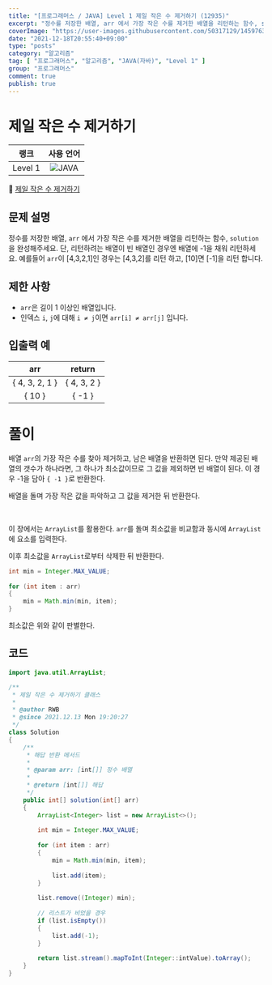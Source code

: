 ```yaml
---
title: "[프로그래머스 / JAVA] Level 1 제일 작은 수 제거하기 (12935)"
excerpt: "정수를 저장한 배열, arr 에서 가장 작은 수를 제거한 배열을 리턴하는 함수, solution을 완성해주세요. 단, 리턴하려는 배열이 빈 배열인 경우엔 배열에 -1을 채워 리턴하세요. 예를들어 arr이 [4,3,2,1]인 경우는 [4,3,2]를 리턴 하고, [10]면 [-1]을 리턴 합니다."
coverImage: "https://user-images.githubusercontent.com/50317129/145976356-6b5d1430-31c0-4c34-829e-6be8f747ab19.png"
date: "2021-12-18T20:55:40+09:00"
type: "posts"
category: "알고리즘"
tag: [ "프로그래머스", "알고리즘", "JAVA(자바)", "Level 1" ]
group: "프로그래머스"
comment: true
publish: true
---
```


# 제일 작은 수 제거하기

|  랭크   |                                                      사용 언어                                                      |
| :-----: | :-----------------------------------------------------------------------------------------------------------------: |
| Level 1 | ![JAVA](https://shields.io/badge/java-JDK%2011-lightgray?logo=java&style=plastic&logoColor=white&labelColor=orange) |

🔗 [제일 작은 수 제거하기](https://programmers.co.kr/learn/courses/30/lessons/12935)





## 문제 설명

정수를 저장한 배열, `arr` 에서 가장 작은 수를 제거한 배열을 리턴하는 함수, `solution`을 완성해주세요. 단, 리턴하려는 배열이 빈 배열인 경우엔 배열에 -1을 채워 리턴하세요. 예를들어 `arr`이 [4,3,2,1]인 경우는 [4,3,2]를 리턴 하고, [10]면 [-1]을 리턴 합니다.





## 제한 사항

* `arr`은 길이 1 이상인 배열입니다.
* 인덱스 `i`, `j`에 대해 `i ≠ j`이면 `arr[i] ≠ arr[j]` 입니다.





## 입출력 예

|      arr       |   return    |
| :------------: | :---------: |
| { 4, 3, 2, 1 } | { 4, 3, 2 } |
|     { 10 }     |   { -1 }    |










# 풀이

배열 `arr`의 가장 작은 수를 찾아 제거하고, 남은 배열을 반환하면 된다. 만약 제공된 배열의 갯수가 하나라면, 그 하나가 최소값이므로 그 값을 제외하면 빈 배열이 된다. 이 경우 -1을 담아 `{ -1 }`로 반환한다.

배열을 돌며 가장 작은 값을 파악하고 그 값을 제거한 뒤 반환한다.

<br />

이 장에서는 `ArrayList`를 활용한다. `arr`를 돌며 최소값을 비교함과 동시에 `ArrayList`에 요소를 입력한다.

이후 최소값을 `ArrayList`로부터 삭제한 뒤 반환한다.

``` java
int min = Integer.MAX_VALUE;
		
for (int item : arr)
{
	min = Math.min(min, item);
}
```

최소값은 위와 같이 판별한다.





## 코드

``` java
import java.util.ArrayList;

/**
 * 제일 작은 수 제거하기 클래스
 *
 * @author RWB
 * @since 2021.12.13 Mon 19:20:27
 */
class Solution
{
	/**
	 * 해답 반환 메서드
	 *
	 * @param arr: [int[]] 정수 배열
	 *
	 * @return [int[]] 해답
	 */
	public int[] solution(int[] arr)
	{
		ArrayList<Integer> list = new ArrayList<>();
		
		int min = Integer.MAX_VALUE;
		
		for (int item : arr)
		{
			min = Math.min(min, item);
			
			list.add(item);
		}
		
		list.remove((Integer) min);
		
		// 리스트가 비었을 경우
		if (list.isEmpty())
		{
			list.add(-1);
		}
		
		return list.stream().mapToInt(Integer::intValue).toArray();
	}
}
```